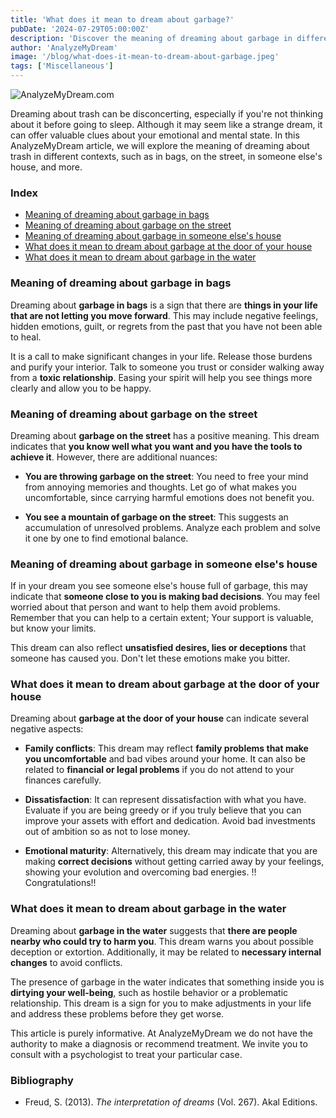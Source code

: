 ```yaml
---
title: 'What does it mean to dream about garbage?'
pubDate: '2024-07-29T05:00:00Z'
description: 'Discover the meaning of dreaming about garbage in different contexts and what your subconscious might be trying to communicate to you.'
author: 'AnalyzeMyDream'
image: '/blog/what-does-it-mean-to-dream-about-garbage.jpeg'
tags: ['Miscellaneous']
---
```


![AnalyzeMyDream.com](/blog/what-does-it-mean-to-dream-about-garbage.jpeg)



Dreaming about trash can be disconcerting, especially if you're not thinking about it before going to sleep. Although it may seem like a strange dream, it can offer valuable clues about your emotional and mental state. In this AnalyzeMyDream article, we will explore the meaning of dreaming about trash in different contexts, such as in bags, on the street, in someone else's house, and more.


### Index

- [Meaning of dreaming about garbage in bags](#meaning-of-dreaming-about-garbage-in-bags)
- [Meaning of dreaming about garbage on the street](#meaning-of-dreaming-about-garbage-on-the-street)
- [Meaning of dreaming about garbage in someone else's house](#meaning-of-dreaming-about-garbage-in-a-other-people's-house)
- [What does it mean to dream about garbage at the door of your house](#what-does-it-mean-to-dream-about-garbage-at-the-door-of-your-house)
- [What does it mean to dream about garbage in the water](#what-does-it-mean-to-dream-about-garbage-in-the-water)

### Meaning of dreaming about garbage in bags

Dreaming about **garbage in bags** is a sign that there are **things in your life that are not letting you move forward**. This may include negative feelings, hidden emotions, guilt, or regrets from the past that you have not been able to heal. 

It is a call to make significant changes in your life. Release those burdens and purify your interior. Talk to someone you trust or consider walking away from a **toxic relationship**. Easing your spirit will help you see things more clearly and allow you to be happy.

### Meaning of dreaming about garbage on the street

Dreaming about **garbage on the street** has a positive meaning. This dream indicates that **you know well what you want and you have the tools to achieve it**. However, there are additional nuances:

- **You are throwing garbage on the street**: You need to free your mind from annoying memories and thoughts. Let go of what makes you uncomfortable, since carrying harmful emotions does not benefit you.

- **You see a mountain of garbage on the street**: This suggests an accumulation of unresolved problems. Analyze each problem and solve it one by one to find emotional balance.

### Meaning of dreaming about garbage in someone else's house

If in your dream you see someone else's house full of garbage, this may indicate that **someone close to you is making bad decisions**. You may feel worried about that person and want to help them avoid problems. Remember that you can help to a certain extent; Your support is valuable, but know your limits.

This dream can also reflect **unsatisfied desires, lies or deceptions** that someone has caused you. Don't let these emotions make you bitter. 

### What does it mean to dream about garbage at the door of your house

Dreaming about **garbage at the door of your house** can indicate several negative aspects:

- **Family conflicts**: This dream may reflect **family problems that make you uncomfortable** and bad vibes around your home. It can also be related to **financial or legal problems** if you do not attend to your finances carefully. 

- **Dissatisfaction**: It can represent dissatisfaction with what you have. Evaluate if you are being greedy or if you truly believe that you can improve your assets with effort and dedication. Avoid bad investments out of ambition so as not to lose money.

- **Emotional maturity**: Alternatively, this dream may indicate that you are making **correct decisions** without getting carried away by your feelings, showing your evolution and overcoming bad energies. !! Congratulations!!

### What does it mean to dream about garbage in the water

Dreaming about **garbage in the water** suggests that **there are people nearby who could try to harm you**. This dream warns you about possible deception or extortion. Additionally, it may be related to **necessary internal changes** to avoid conflicts.

The presence of garbage in the water indicates that something inside you is **dirtying your well-being**, such as hostile behavior or a problematic relationship. This dream is a sign for you to make adjustments in your life and address these problems before they get worse.

This article is purely informative. At AnalyzeMyDream we do not have the authority to make a diagnosis or recommend treatment. We invite you to consult with a psychologist to treat your particular case.


### Bibliography

- Freud, S. (2013). *The interpretation of dreams* (Vol. 267). Akal Editions.